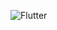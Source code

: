 ![Flutter](https://lh3.googleusercontent.com/KmMHgbnZLLKM3ORfiPx8x9J8rbX7iP3VOuQ6AeHb_3nFLfktKBGQnZ8PcTcB_OZ9lyGynUKy8NmthvTWK4fPe8yQHPOxjzvCz3YaKdJrmU58KxgxlTuqTzQZHCI0steGFyOex3fQbMGeFXZsyEow68Y7nwxoOzXLOINwo-g-6YqVlNSytn1SMcKJCEXGwAWRi_G6Gvvs2BXKCHZiEGmL4yc81LSaKLc3nvLZmOTO_3ALlNb_AHjbsMdcvVtkVsJHXunAQSf_E14EBEHAvClW19tV_WxAplO7cLSmdrgM61EBX7mteDOigUKz6xXk4zU1Ea3ngQ_uYvUxJmJB7N5pHncuxU88Ksq7w0llmmqKkeh4O0LwC-mgEzvVs50uqHZDMFNxvvhSP1ZV8YGKHEkO-HZNUfbrtBqSti6YVyVrIqxz-4HgDzsCFyiHdPXgeJPmJDac57dpTFkqzFXmvWzkrVYd6g3wmetx7UIrUe-kBhLPlrk-OB3sUavdJJK42iRf3MU7HGx7F__Z-j2QyyNADBUYZMKK3W6j6qrvZlrjYUOc4X_GizVzgmyrrsuDDcbnXGC9m4kiX71bB1fQKodTLnesf7PT_A4JcHV6nBGx4DUPGqdMoGIZobkJdzoNV4oso4T0ldS386VFs9uLfLd-s8RnkDf_-CctfspUMka4bA3Kv5VGPDofamZM_umn=w1280-h225-no?authuser=0)
